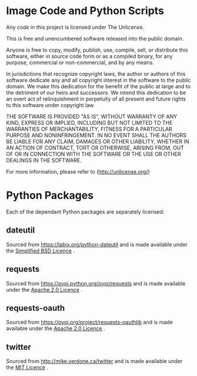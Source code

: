 # Image Code and Python Scripts

Any *code* in this project is licensed under The Unlicense.

This is free and unencumbered software released into the public domain.

Anyone is free to copy, modify, publish, use, compile, sell, or
distribute this software, either in source code form or as a compiled
binary, for any purpose, commercial or non-commercial, and by any
means.

In jurisdictions that recognize copyright laws, the author or authors
of this software dedicate any and all copyright interest in the
software to the public domain. We make this dedication for the benefit
of the public at large and to the detriment of our heirs and
successors. We intend this dedication to be an overt act of
relinquishment in perpetuity of all present and future rights to this
software under copyright law.

THE SOFTWARE IS PROVIDED "AS IS", WITHOUT WARRANTY OF ANY KIND,
EXPRESS OR IMPLIED, INCLUDING BUT NOT LIMITED TO THE WARRANTIES OF
MERCHANTABILITY, FITNESS FOR A PARTICULAR PURPOSE AND NONINFRINGEMENT.
IN NO EVENT SHALL THE AUTHORS BE LIABLE FOR ANY CLAIM, DAMAGES OR
OTHER LIABILITY, WHETHER IN AN ACTION OF CONTRACT, TORT OR OTHERWISE,
ARISING FROM, OUT OF OR IN CONNECTION WITH THE SOFTWARE OR THE USE OR
OTHER DEALINGS IN THE SOFTWARE.

For more information, please refer to (http://unlicense.org/)

# Python Packages

Each of the dependant Python packages are separately licensed:

## dateutil
Sourced from https://labix.org/python-dateutil and is made available under the [Simplified BSD Licence](https://opensource.org/licenses/BSD-2-Clause) .

## requests
Sourced from https://pypi.python.org/pypi/requests and is made available under the [Apache 2.0 Licence](https://www.apache.org/licenses/LICENSE-2.0) .

## requests-oauth
Sourced from https://pypi.org/project/requests-oauthlib and is made available under the [Apache 2.0 Licence](https://www.apache.org/licenses/LICENSE-2.0) .

## twitter
Sourced from http://mike.verdone.ca/twitter and is made available under the [MIT Licence](https://github.com/sixohsix/twitter/blob/master/LICENSE) .